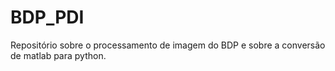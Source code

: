 # BDP_PDI
Repositório sobre o processamento de imagem do BDP e sobre a conversão de matlab para python.